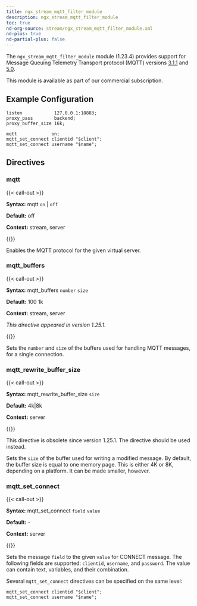 ```yaml
---
title: ngx_stream_mqtt_filter_module
description: ngx_stream_mqtt_filter_module
toc: true
nd-org-source: stream/ngx_stream_mqtt_filter_module.xml
nd-plus: true
nd-partial-plus: false
---
```



<!--
      ********************************************************************************
      🛑 WARNING: AUTOGENERATED FILE - DO NOT EDIT 🛑 This Markdown file was
      automatically generated from the source XML documentation. Any manual
      changes made directly to this file will be overwritten. To request or
      suggest changes, please edit the source XML files instead.
      https://github.com/nginx/nginx.org/tree/main/xml/en
      ********************************************************************************
      -->


The `ngx_stream_mqtt_filter_module` module (1.23.4) provides
support for Message Queuing Telemetry Transport protocol (MQTT) versions
[3.1.1](https://docs.oasis-open.org/mqtt/mqtt/v3.1.1/mqtt-v3.1.1.html)
and
[5.0](https://docs.oasis-open.org/mqtt/mqtt/v5.0/mqtt-v5.0.html).

This module is available as part of our
commercial subscription.
## Example Configuration


```nginx
listen            127.0.0.1:18883;
proxy_pass        backend;
proxy_buffer_size 16k;

mqtt             on;
mqtt_set_connect clientid "$client";
mqtt_set_connect username "$name";

```

## Directives

### mqtt

{{< call-out >}}

**Syntax:** mqtt `on` | `off`

**Default:** off

**Context:** stream, server


{{</call-out>}}


Enables the MQTT protocol for the given virtual server.
### mqtt_buffers

{{< call-out >}}

**Syntax:** mqtt_buffers `number` `size`

**Default:** 100 1k

**Context:** stream, server

_This directive appeared in version 1.25.1._


{{</call-out>}}


Sets the `number` and `size` of the buffers
used for handling MQTT messages,
for a single connection.
### mqtt_rewrite_buffer_size

{{< call-out >}}

**Syntax:** mqtt_rewrite_buffer_size `size`

**Default:** 4k|8k

**Context:** server


{{</call-out>}}


This directive is obsolete since version 1.25.1.
The [](#mqtt_buffers)
directive should be used instead.

Sets the `size` of the buffer
used for writing a modified message.
By default, the buffer size is equal to one memory page.
This is either 4K or 8K, depending on a platform.
It can be made smaller, however.
### mqtt_set_connect

{{< call-out >}}

**Syntax:** mqtt_set_connect `field` `value`

**Default:** -

**Context:** server


{{</call-out>}}


Sets the message `field`
to the given `value` for CONNECT message.
The following fields are supported:
`clientid`,
`username`, and
`password`.
The value can contain text, variables, and their combination.

Several `mqtt_set_connect` directives
can be specified on the same level:

```nginx
mqtt_set_connect clientid "$client";
mqtt_set_connect username "$name";

```

